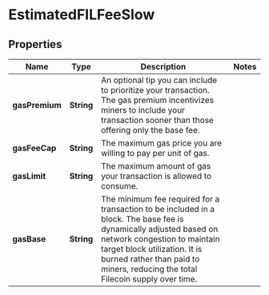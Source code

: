

# EstimatedFILFeeSlow


## Properties

| Name | Type | Description | Notes |
|------------ | ------------- | ------------- | -------------|
|**gasPremium** | **String** | An optional tip you can include to prioritize your transaction. The gas premium incentivizes miners to include your transaction sooner than those offering only the base fee. |  |
|**gasFeeCap** | **String** | The maximum gas price you are willing to pay per unit of gas. |  |
|**gasLimit** | **String** | The maximum amount of gas your transaction is allowed to consume. |  |
|**gasBase** | **String** | The minimum fee required for a transaction to be included in a block. The base fee is dynamically adjusted based on network congestion to maintain target block utilization. It is burned rather than paid to miners, reducing the total Filecoin supply over time. |  |



